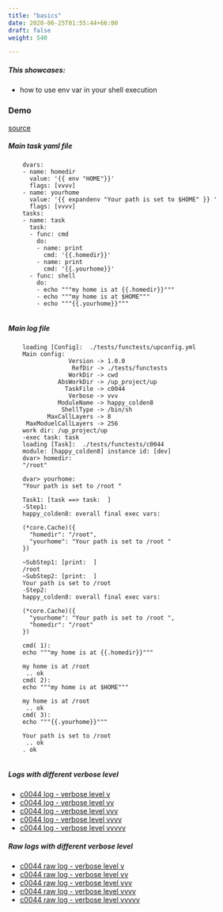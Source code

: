 ```yaml
---
title: "basics"
date: 2020-06-25T01:55:44+66:00
draft: false
weight: 540

---
```


##### This showcases:
  * how to use env var in your shell execution


### Demo








[source](https://github.com/upcmd/up/blob/master/tests/functests/c0044.yml)

##### Main task yaml file
```
    dvars:
    - name: homedir
      value: '{{ env "HOME"}}'
      flags: [vvvv]
    - name: yourhome
      value: '{{ expandenv "Your path is set to $HOME" }} '
      flags: [vvvv]
    tasks:
    - name: task
      task:
      - func: cmd
        do:
        - name: print
          cmd: '{{.homedir}}'
        - name: print
          cmd: '{{.yourhome}}'
      - func: shell
        do:
        - echo """my home is at {{.homedir}}"""
        - echo """my home is at $HOME"""
        - echo """{{.yourhome}}"""
    
```
##### Main log file
```
    loading [Config]:  ./tests/functests/upconfig.yml
    Main config:
                 Version -> 1.0.0
                  RefDir -> ./tests/functests
                 WorkDir -> cwd
              AbsWorkDir -> /up_project/up
                TaskFile -> c0044
                 Verbose -> vvv
              ModuleName -> happy_colden8
               ShellType -> /bin/sh
           MaxCallLayers -> 8
     MaxModuelCallLayers -> 256
    work dir: /up_project/up
    -exec task: task
    loading [Task]:  ./tests/functests/c0044
    module: [happy_colden8] instance id: [dev]
    dvar> homedir:
    "/root"
    
    dvar> yourhome:
    "Your path is set to /root "
    
    Task1: [task ==> task:  ]
    -Step1:
    happy_colden8: overall final exec vars:
    
    (*core.Cache)({
      "homedir": "/root",
      "yourhome": "Your path is set to /root "
    })
    
    ~SubStep1: [print:  ]
    /root
    ~SubStep2: [print:  ]
    Your path is set to /root 
    -Step2:
    happy_colden8: overall final exec vars:
    
    (*core.Cache)({
      "yourhome": "Your path is set to /root ",
      "homedir": "/root"
    })
    
    cmd( 1):
    echo """my home is at {{.homedir}}"""
    
    my home is at /root
     .. ok
    cmd( 2):
    echo """my home is at $HOME"""
    
    my home is at /root
     .. ok
    cmd( 3):
    echo """{{.yourhome}}"""
    
    Your path is set to /root
     .. ok
    . ok
    
```


##### Logs with different verbose level
* [c0044 log - verbose level v](../../logs/c0044_v)
* [c0044 log - verbose level vv](../../logs/c0044_vv)
* [c0044 log - verbose level vvv](../../logs/c0044_vvvv)
* [c0044 log - verbose level vvvv](../../logs/c0044_vvvv)
* [c0044 log - verbose level vvvvv](../../logs/c0044_vvvvv)

##### Raw logs with different verbose level
* [c0044 raw log - verbose level v](../../reflogs/c0044_v.log)
* [c0044 raw log - verbose level vv](../../reflogs/c0044_vv.log)
* [c0044 raw log - verbose level vvv](../../reflogs/c0044_vvv.log)
* [c0044 raw log - verbose level vvvv](../../reflogs/c0044_vvvv.log)
* [c0044 raw log - verbose level vvvvv](../../reflogs/c0044_vvvvv.log)







